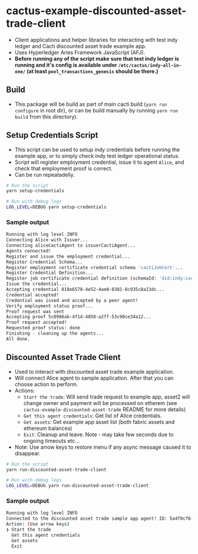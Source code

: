 # cactus-example-discounted-asset-trade-client
- Client applications and helper libraries for interacting with test indy ledger and Cacti discounted asset trade example app.
- Uses Hyperledger Aries Framework JavaScript (AFJ).
- **Before running any of the script make sure that test indy ledger is running and it's config is available under `/etc/cactus/indy-all-in-one/` (at least `pool_transactions_genesis` should be there.)**

## Build
- This package will be build as part of main cacti build (`yarn run configure` in root dir), or can be build manually by running `yarn run build` from this directory).

## Setup Credentials Script
- This script can be used to setup indy credentials before running the example app, or to simply check indy test ledger operational status.
- Script will register employment credential, issue it to agent `Alice`, and check that employment proof is correct.
- Can be run repeatadelly.

``` bash
# Run the script
yarn setup-credentials

# Run with debug logs
LOG_LEVEL=DEBUG yarn setup-credentials
```

### Sample output

``` bash
Running with log level INFO
Connecting Alice with Issuer...
Connecting aliceCactiAgent to issuerCactiAgent...
Agents connected!
Register and issue the employment credential...
Register Credential Schema...
Register employment certificate credential schema 'cactiJobCert'...
Register Credential Definition...
Register job certificate credential definition (schemaId: 'did:indy:cacti:test:Th7MpTaRZVRYnPiabds81Y/anoncreds/v0/SCHEMA/cactiJobCert/1.0.0') ...
Issue the credential...
Accepting credential 018e6578-4e52-4ae0-8381-8c935c8a13dc...
Credential accepted!
Credential was issed and accepted by a peer agent!
Verify employment status proof...
Proof request was sent
Accepting proof 5c0986ab-4f1d-4850-a2ff-53c90ce34a12...
Proof request accepted!
Requested proof status: done
Finishing - cleaning up the agents...
All done.
``````

## Discounted Asset Trade Client
- Used to interact with discounted asset trade example application.
- Will connect Alice agent to sample application. After that you can choose action to perform.
- Actions:
    - `Start the trade`: Will send trade request to example app, asset2 will change owner and payment will be processed on etherem (see `cactus-example-discounted-asset-trade` README for more details)
    - `Get this agent credentials`: Get list of Alice credentials.
    - `Get assets`: Get example app asset list (both fabric assets and ethereum balances)
    - `Exit`: Cleanup and leave. Note - may take few seconds due to ongoing timeouts etc...
- Note: Use arrow keys to restore menu if any async message caused it to disappear.

``` bash
# Run the script
yarn run-discounted-asset-trade-client

# Run with debug logs
LOG_LEVEL=DEBUG yarn run-discounted-asset-trade-client
```

### Sample output

``` bash
Running with log level INFO
Connected to the discounted asset trade sample app agent! ID: 5a4f0cf6-b53a-4f3d-9494-112edfdfd626
Action: (Use arrow keys)
❯ Start the trade
  Get this agent credentials
  Get assets
  Exit
``````
